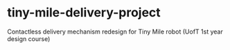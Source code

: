 # tiny-mile-delivery-project
Contactless delivery mechanism redesign for Tiny Mile robot (UofT 1st year design course)
